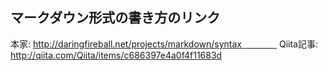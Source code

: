 ## マークダウン形式の書き方のリンク

本家: http://daringfireball.net/projects/markdown/syntax　　　　
Qiita記事: http://qiita.com/Qiita/items/c686397e4a0f4f11683d


